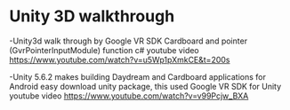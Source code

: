 # Unity 3D walkthrough


-Unity3d walk through   by Google VR SDK Cardboard and pointer (GvrPointerInputModule) function c#
youtube video https://www.youtube.com/watch?v=u5Wp1pXmkCE&t=200s 


-Unity 5.6.2 makes building Daydream and Cardboard applications for Android easy download unity package, 
this used Google VR SDK for Unity
youtube video https://www.youtube.com/watch?v=v99Pcjw_BXA 
